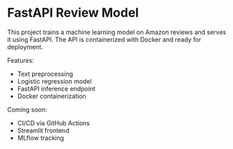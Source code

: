 # FastAPI Review Model

This project trains a machine learning model on Amazon reviews and serves it using FastAPI. The API is containerized with Docker and ready for deployment.

Features:
- Text preprocessing
- Logistic regression model
- FastAPI inference endpoint
- Docker containerization

Coming soon:
- CI/CD via GitHub Actions
- Streamlit frontend
- MLflow tracking
